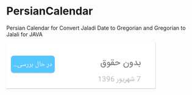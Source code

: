 # PersianCalendar
Persian Calendar for Convert Jaladi Date to Gregorian and Gregorian to Jalali for JAVA

![Screenshot](screenshot1.png)

